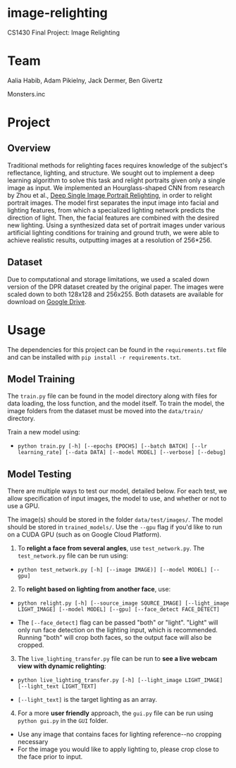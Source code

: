 # image-relighting

CS1430 Final Project: Image Relighting

# Team
Aalia Habib, Adam Pikielny, Jack Dermer, Ben Givertz

Monsters.inc

# Project

## Overview
Traditional methods for relighting faces requires knowledge of the subject's reflectance, lighting, and structure. We sought out to implement a deep learning algorithm to solve this task and relight portraits given only a single image as input. We implemented an Hourglass-shaped CNN from research by Zhou et al., [Deep Single Image Portrait Relighting](https://zhhoper.github.io/dpr.html), in order to relight portrait images. The model first separates the input image into facial and lighting features, from which a specialized lighting network predicts the direction of light. Then, the facial features are combined with the desired new lighting. Using a synthesized data set of portrait images under various artificial lighting conditions for training and ground truth, we were able to achieve realistic results, outputting images at a resolution of 256*256.

## Dataset
Due to computational and storage limitations, we used a scaled down version of the
DPR dataset created by the original paper. The images were scaled down to both
128x128 and 256x255. Both datasets are available for download on [Google Drive](https://drive.google.com/open?id=1v-8FebXQPk5YqlWYYDe7frwy9OkJ24yq).

# Usage
The dependencies for this project can be found in the `requirements.txt` file and
can be installed with `pip install -r requirements.txt`.

## Model Training
The `train.py` file can be found in the model directory along with files for data loading,
the loss function, and the model itself. To train the model, the image folders from the dataset must be moved into the `data/train/` directory.

Train a new model using:
- `python train.py [-h] [--epochs EPOCHS] [--batch BATCH] [--lr learning_rate] [--data DATA] [--model MODEL] [--verbose] [--debug]`

## Model Testing
There are multiple ways to test our model, detailed below. For each test, we allow specification of input images, the model to use, and whether or not to use a GPU.

The image(s) should be stored in the folder `data/test/images/`. The model should be stored in `trained_models/`. Use the `--gpu` flag if you'd like to run on a CUDA GPU (such as on Google Cloud Platform). 

1. To **relight a face from several angles**, use `test_network.py`. The `test_network.py` file can be run using: 
- `python test_network.py [-h] [--image IMAGE)] [--model MODEL] [--gpu]`

2. To **relight based on lighting from another face**, use:
- `python relight.py [-h] [--source_image SOURCE_IMAGE] [--light_image LIGHT_IMAGE] [--model MODEL] [--gpu] [--face_detect FACE_DETECT]`

- The `[--face_detect]` flag can be passed "both" or "light". "Light" will only run face detection on the lighting input, which is recommended. Running "both" will crop both faces, so the output face will also be cropped.

3. The `live_lighting_transfer.py` file can be run to **see a live webcam view with dynamic relighting**:

- `python live_lighting_transfer.py [-h] [--light_image LIGHT_IMAGE] [--light_text LIGHT_TEXT]`

- `[--light_text]` is the target lighting as an array. 

4. For a more **user friendly** approach, the `gui.py` file can be run using `python gui.py` in the `GUI` folder.

- Use any image that contains faces for lighting reference--no cropping necessary
- For the image you would like to apply lighting to, please crop close to the face prior to input.

